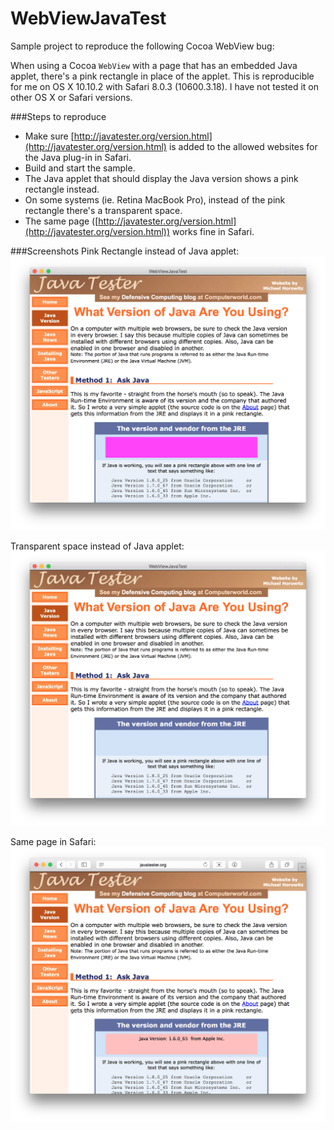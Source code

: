 # WebViewJavaTest
Sample project to reproduce the following Cocoa WebView bug:

When using a Cocoa `WebView` with a page that has an embedded Java applet, there's a pink rectangle in place of the applet.
This is reproducible for me on OS X 10.10.2 with Safari 8.0.3 (10600.3.18). I have not tested it on other OS X or Safari versions.

###Steps to reproduce
- Make sure [http://javatester.org/version.html](http://javatester.org/version.html) is added to the allowed websites for the Java plug-in in Safari.
- Build and start the sample.
- The Java applet that should display the Java version shows a pink rectangle instead.
- On some systems (ie. Retina MacBook Pro), instead of the pink rectangle there's a transparent space.
- The same page ([http://javatester.org/version.html](http://javatester.org/version.html)) works fine in Safari.

###Screenshots
Pink Rectangle instead of Java applet:
![Pink Rectangle instead of Java applet](https://raw.githubusercontent.com/lemonmojo/WebViewJavaTest/master/Screenshot.png)

Transparent space instead of Java applet:
![Transparent space instead of Java applet](https://raw.githubusercontent.com/lemonmojo/WebViewJavaTest/master/Screenshot_RetinaMBP.png)

Same page in Safari:
![Same page in Safari](https://raw.githubusercontent.com/lemonmojo/WebViewJavaTest/master/Screenshot_Safari.png)
